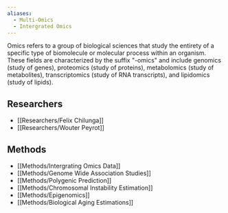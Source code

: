 ```yaml
---
aliases:
  - Multi-Omics
  - Intergrated Omics
---
```


Omics refers to a group of biological sciences that study the entirety of a specific type of biomolecule or molecular process within an organism. These fields are characterized by the suffix "-omics" and include genomics (study of genes), proteomics (study of proteins), metabolomics (study of metabolites), transcriptomics (study of RNA transcripts), and lipidomics (study of lipids).

## Researchers

  - [[Researchers/Felix Chilunga]]
  - [[Researchers/Wouter Peyrot]]
 
## Methods

  - [[Methods/Intergrating Omics Data]]
  - [[Methods/Genome Wide Association Studies]]
  - [[Methods/Polygenic Prediction]]
  - [[Methods/Chromosomal Instability Estimation]]
  - [[Methods/Epigenomics]]
  - [[Methods/Biological Aging Estimations]]


